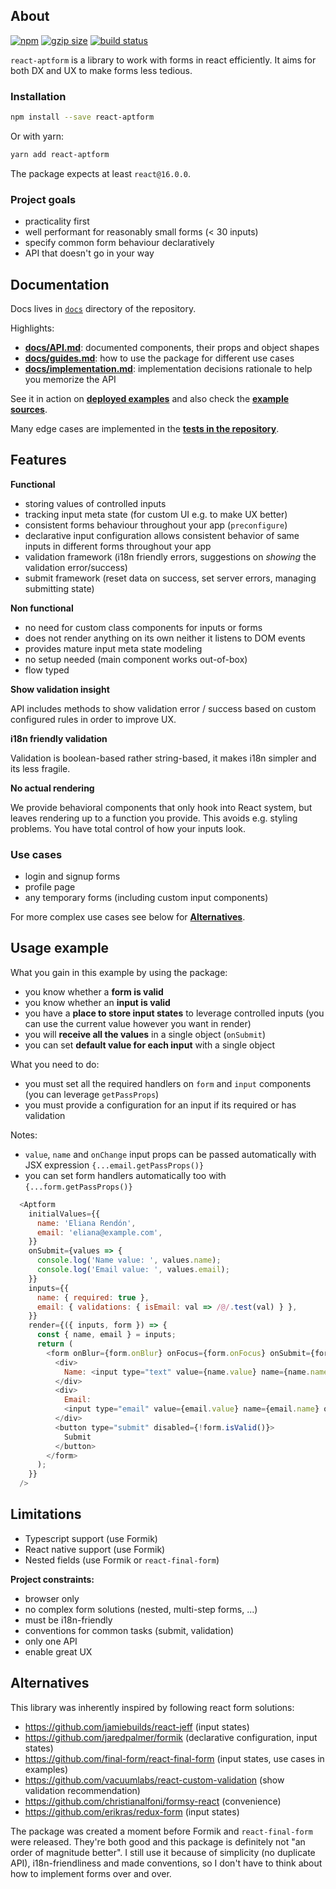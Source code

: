 ## About

[![npm](https://badgen.net/npm/v/react-aptform)](https://www.npmjs.com/package/react-aptform)
[![gzip size](https://badgen.net/bundlephobia/minzip/react-aptform)](https://bundlephobia.com/result?p=react-aptform)
[![build status](https://badgen.net/travis/simonmares/react-aptform)](https://travis-ci.org/simonmares/react-aptform)


`react-aptform` is a library to work with forms in react efficiently. It aims for both DX and UX to make forms less tedious.

### Installation

```sh
npm install --save react-aptform
```

Or with yarn:
```sh
yarn add react-aptform
```

The package expects at least `react@16.0.0`.

### Project goals

- practicality first
- well performant for reasonably small forms (< 30 inputs)
- specify common form behaviour declaratively
- API that doesn't go in your way

## Documentation

Docs lives in [`docs`](docs) directory of the repository.

Highlights:

- [**docs/API.md**](docs/API.md): documented components, their props and object shapes
- [**docs/guides.md**](docs/guides.md): how to use the package for different use cases
- [**docs/implementation.md**](docs/implementation.md): implementation decisions rationale to help you memorize the API

See it in action on [**deployed examples**](https://simonmares.github.io/react-aptform/) and also check the [**example sources**](examples).

Many edge cases are implemented in the [**tests in the repository**](tests).

## Features

**Functional**

- storing values of controlled inputs
- tracking input meta state (for custom UI e.g. to make UX better)
- consistent forms behaviour throughout your app (`preconfigure`)
- declarative input configuration allows consistent behavior of same inputs in different forms throughout your app
- validation framework (i18n friendly errors, suggestions on *showing* the validation error/success)
- submit framework (reset data on success, set server errors, managing submitting state)

**Non functional**

- no need for custom class components for inputs or forms
- does not render anything on its own neither it listens to DOM events
- provides mature input meta state modeling
- no setup needed (main component works out-of-box)
- flow typed

**Show validation insight**

API includes methods to show validation error / success based on custom configured rules in order to improve UX.

**i18n friendly validation**

Validation is boolean-based rather string-based, it makes i18n simpler and its less fragile.

**No actual rendering**

We provide behavioral components that only hook into React system, but leaves rendering up to a function you provide. This avoids e.g. styling problems. You have total control of how your inputs look.

### Use cases

- login and signup forms
- profile page
- any temporary forms (including custom input components)

For more complex use cases see below for **[Alternatives](#alternatives)**.

## Usage example

What you gain in this example by using the package:

- you know whether a **form is valid**
- you know whether an **input is valid**
- you have a **place to store input states** to leverage controlled inputs (you can use the current value however you want in render)
- you will **receive all the values** in a single object (`onSubmit`)
- you can set **default value for each input** with a single object

What you need to do:

- you must set all the required handlers on `form` and `input` components (you can leverage `getPassProps`)
- you must provide a configuration for an input if its required or has validation

Notes:

- `value`, `name` and `onChange` input props can be passed automatically with JSX expression `{...email.getPassProps()}`
- you can set form handlers automatically too with `{...form.getPassProps()}`

```js
  <Aptform
    initialValues={{
      name: 'Eliana Rendón',
      email: 'eliana@example.com',
    }}
    onSubmit={values => {
      console.log('Name value: ', values.name);
      console.log('Email value: ', values.email);
    }}
    inputs={{
      name: { required: true },
      email: { validations: { isEmail: val => /@/.test(val) } },
    }}
    render={({ inputs, form }) => {
      const { name, email } = inputs;
      return (
        <form onBlur={form.onBlur} onFocus={form.onFocus} onSubmit={form.onSubmit}>
          <div>
            Name: <input type="text" value={name.value} name={name.name} onChange={name.onChange} />
          </div>
          <div>
            Email:
            <input type="email" value={email.value} name={email.name} onChange={email.onChange} />
          </div>
          <button type="submit" disabled={!form.isValid()}>
            Submit
          </button>
        </form>
      );
    }}
  />
```

## Limitations

- Typescript support (use Formik)
- React native support (use Formik)
- Nested fields (use Formik or `react-final-form`)

**Project constraints:**

- browser only
- no complex form solutions (nested, multi-step forms, ...)
- must be i18n-friendly
- conventions for common tasks (submit, validation)
- only one API
- enable great UX

## Alternatives

This library was inherently inspired by following react form solutions:

- https://github.com/jamiebuilds/react-jeff (input states)
- https://github.com/jaredpalmer/formik (declarative configuration, input states)
- https://github.com/final-form/react-final-form (input states, use cases in examples)
- https://github.com/vacuumlabs/react-custom-validation (show validation recommendation)
- https://github.com/christianalfoni/formsy-react (convenience)
- https://github.com/erikras/redux-form (input states)

The package was created a moment before Formik and `react-final-form` were released. They're both good and this package is definitely not "an order of magnitude better". I still use it because of simplicity (no duplicate API), i18n-friendliness and made conventions, so I don't have to think about how to implement forms over and over.
